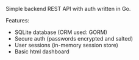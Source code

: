 Simple backend REST API with auth written in Go. 

Features:
- SQLite database (ORM used: GORM)
- Secure auth (passwords encrypted and salted)
- User sessions (in-memory session store)
- Basic html dashboard